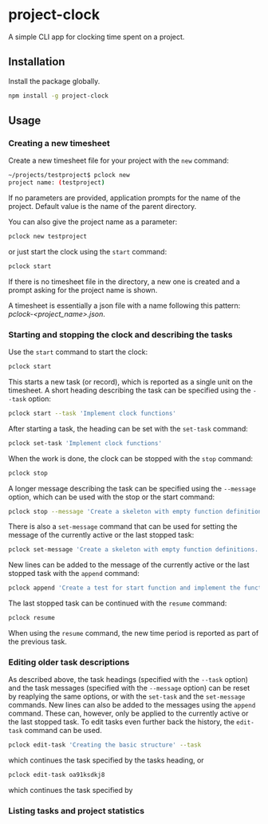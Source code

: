 # project-clock

A simple CLI app for clocking time spent on a project.

## Installation

Install the package globally.

```sh
npm install -g project-clock
```

## Usage

### Creating a new timesheet

Create a new timesheet file for your project with the `new` command:

```sh
~/projects/testproject$ pclock new
project name: (testproject)
```

If no parameters are provided, application prompts for the name of the project. Default value is the name of the parent directory.

You can also give the project name as a parameter:

```sh
pclock new testproject
```

or just start the clock using the `start` command:

```sh
pclock start
```

If there is no timesheet file in the directory, a new one is created and a prompt asking for the project name is shown.

A timesheet is essentially a json file with a name following this pattern: _pclock-<project_name>.json_.

### Starting and stopping the clock and describing the tasks

Use the `start` command to start the clock:

```sh
pclock start
```

This starts a new task (or record), which is reported as a single unit on the timesheet. A short heading describing the task can be specified using the `--task` option:

```sh
pclock start --task 'Implement clock functions'
```

After starting a task, the heading can be set with the `set-task` command:

```sh
pclock set-task 'Implement clock functions'
```

When the work is done, the clock can be stopped with the `stop` command:

```sh
pclock stop
```

A longer message describing the task can be specified using the `--message` option, which can be used with the stop or the start command:

```sh
pclock stop --message 'Create a skeleton with empty function definitions.'
```

There is also a `set-message` command that can be used for setting the message of the currently active or the last stopped task:

```sh
pclock set-message 'Create a skeleton with empty function definitions.'
```

New lines can be added to the message of the currently active or the last stopped task with the `append` command:

```sh
pclock append 'Create a test for start function and implement the function.'
```

The last stopped task can be continued with the `resume` command:

```sh
pclock resume
```

When using the `resume` command, the new time period is reported as part of the previous task.

### Editing older task descriptions

As described above, the task headings (specified with the `--task` option) and the task messages (specified with the `--message` option) can be reset by reaplying the same options, or with the `set-task` and the `set-message` commands. New lines can also be added to the messages using the `append` command. These can, however, only be applied to the currently active or the last stopped task. To edit tasks even further back the history, the `edit-task` command can be used.

```sh
pclock edit-task 'Creating the basic structure' --task
```

which continues the task specified by the tasks heading, or

```sh
pclock edit-task oa91ksdkj8
```

which continues the task specified by

### Listing tasks and project statistics
